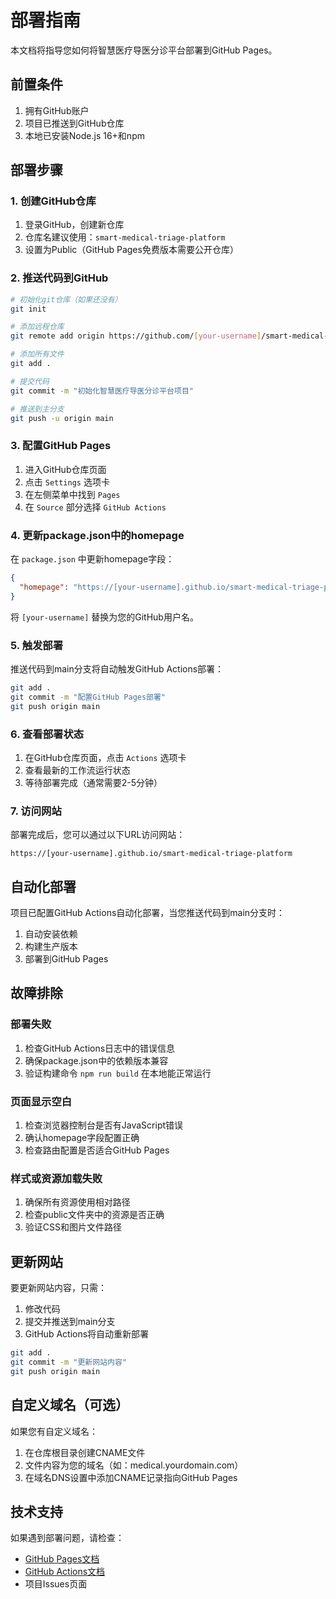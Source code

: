 # 部署指南

本文档将指导您如何将智慧医疗导医分诊平台部署到GitHub Pages。

## 前置条件

1. 拥有GitHub账户
2. 项目已推送到GitHub仓库
3. 本地已安装Node.js 16+和npm

## 部署步骤

### 1. 创建GitHub仓库

1. 登录GitHub，创建新仓库
2. 仓库名建议使用：`smart-medical-triage-platform`
3. 设置为Public（GitHub Pages免费版本需要公开仓库）

### 2. 推送代码到GitHub

```bash
# 初始化git仓库（如果还没有）
git init

# 添加远程仓库
git remote add origin https://github.com/[your-username]/smart-medical-triage-platform.git

# 添加所有文件
git add .

# 提交代码
git commit -m "初始化智慧医疗导医分诊平台项目"

# 推送到主分支
git push -u origin main
```

### 3. 配置GitHub Pages

1. 进入GitHub仓库页面
2. 点击 `Settings` 选项卡
3. 在左侧菜单中找到 `Pages`
4. 在 `Source` 部分选择 `GitHub Actions`

### 4. 更新package.json中的homepage

在 `package.json` 中更新homepage字段：

```json
{
  "homepage": "https://[your-username].github.io/smart-medical-triage-platform"
}
```

将 `[your-username]` 替换为您的GitHub用户名。

### 5. 触发部署

推送代码到main分支将自动触发GitHub Actions部署：

```bash
git add .
git commit -m "配置GitHub Pages部署"
git push origin main
```

### 6. 查看部署状态

1. 在GitHub仓库页面，点击 `Actions` 选项卡
2. 查看最新的工作流运行状态
3. 等待部署完成（通常需要2-5分钟）

### 7. 访问网站

部署完成后，您可以通过以下URL访问网站：
```
https://[your-username].github.io/smart-medical-triage-platform
```

## 自动化部署

项目已配置GitHub Actions自动化部署，当您推送代码到main分支时：

1. 自动安装依赖
2. 构建生产版本
3. 部署到GitHub Pages

## 故障排除

### 部署失败

1. 检查GitHub Actions日志中的错误信息
2. 确保package.json中的依赖版本兼容
3. 验证构建命令 `npm run build` 在本地能正常运行

### 页面显示空白

1. 检查浏览器控制台是否有JavaScript错误
2. 确认homepage字段配置正确
3. 检查路由配置是否适合GitHub Pages

### 样式或资源加载失败

1. 确保所有资源使用相对路径
2. 检查public文件夹中的资源是否正确
3. 验证CSS和图片文件路径

## 更新网站

要更新网站内容，只需：

1. 修改代码
2. 提交并推送到main分支
3. GitHub Actions将自动重新部署

```bash
git add .
git commit -m "更新网站内容"
git push origin main
```

## 自定义域名（可选）

如果您有自定义域名：

1. 在仓库根目录创建CNAME文件
2. 文件内容为您的域名（如：medical.yourdomain.com）
3. 在域名DNS设置中添加CNAME记录指向GitHub Pages

## 技术支持

如果遇到部署问题，请检查：

- [GitHub Pages文档](https://docs.github.com/pages)
- [GitHub Actions文档](https://docs.github.com/actions)
- 项目Issues页面
